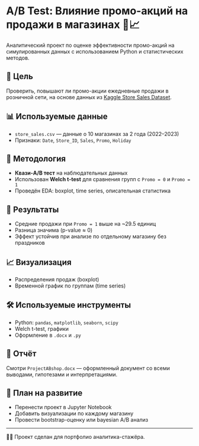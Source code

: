 # A/B Test: Влияние промо-акций на продажи в магазинах 🛒📈

Аналитический проект по оценке эффективности промо-акций на симулированных данных с использованием Python и статистических методов.

## 📌 Цель
Проверить, повышают ли промо-акции ежедневные продажи в розничной сети, на основе данных из [Kaggle Store Sales Dataset](https://www.kaggle.com/datasets/abhishekjaiswal4896/store-sales-dataset).

## 📊 Используемые данные
- `store_sales.csv` — данные о 10 магазинах за 2 года (2022–2023)
- Признаки: `Date`, `Store_ID`, `Sales`, `Promo`, `Holiday`

## 🔬 Методология
- **Квази-A/B тест** на наблюдательных данных
- Использован **Welch t-test** для сравнения групп с `Promo = 0` и `Promo = 1`
- Проведён EDA: boxplot, time series, описательная статистика

## 🧪 Результаты
- Средние продажи при `Promo = 1` выше на ~29.5 единиц
- Разница значима (p-value ≈ 0)
- Эффект устойчив при анализе по отдельному магазину без праздников

## 📈 Визуализация
- Распределения продаж (boxplot)
- Временной график по группам (time series)

## 🛠️ Используемые инструменты
- Python: `pandas`, `matplotlib`, `seaborn`, `scipy`
- Welch t-test, графики
- Оформление в `.docx` и `.py`

## 📄 Отчёт
Смотри `ProjectABshop.docx` — оформленный документ со всеми выводами, гипотезами и интерпретациями.

## 🔁 План на развитие
- Перенести проект в Jupyter Notebook
- Добавить визуализации по каждому магазину
- Провести bootstrap-оценку или bayesian A/B анализ

---
🧑‍💻 Проект сделан для портфолио аналитика-стажёра.
